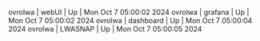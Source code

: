 ovrolwa | webUI | Up | Mon Oct  7 05:00:02 2024
ovrolwa | grafana | Up | Mon Oct  7 05:00:02 2024
ovrolwa | dashboard | Up | Mon Oct  7 05:00:04 2024
ovrolwa | LWASNAP | Up | Mon Oct  7 05:00:05 2024
